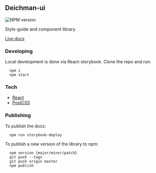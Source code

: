 ## Deichman-ui

![NPM version](https://img.shields.io/npm/v/@digibib/deichman-ui.svg)

Style-guide and component library.

[Live docs](https://digibib.github.io/deichman-ui)

### Developing

Local development is done via React-storybook. Clone the repo and run:

```
  npm i
  npm start
```

### Tech

- [React](https://reactjs.org/)
- [PostCSS](https://preset-env.cssdb.org/)

### Publishing

To publish the docs:

```
  npm run storybook-deploy
```

To publish a new version of the library to npm:

```
  npm version {major/minor/patch}
  git push --tags
  git push origin master
  npm publish
```
